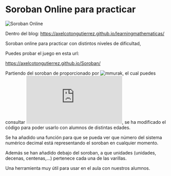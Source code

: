 # Soroban Online para practicar


![Soroban Online](https://axelcotongutierrez.github.io/learningmathematicas/assets/images//posts/Contar3/jcontar3d.jpg)

Dentro del blog: https://axelcotongutierrez.github.io/learningmathematicas/

Soroban online para practicar con distintos niveles de dificultad,

Puedes probar el juego en esta url:

https://axelcotongutierrez.github.io/Soroban/

Partiendo del soroban de proporcionado por ![mmurak](https://github.com/mmurak), el cual puedes consultar ![aquí](https://mmurak.github.io/SorobanTrainer/index.html), se ha modificado el código para poder usarlo con alumnos de distintas edades.

Se ha añadido una función para que se pueda ver que número del sistema numérico decimal está representando el soroban en cualquier momento.

Además se han añadido debajo del soroban, a que unidades (unidades, decenas, centenas,...) pertenece cada una de las varillas.

Una herramienta muy útil para usar en el aula con nuestros alumnos.

